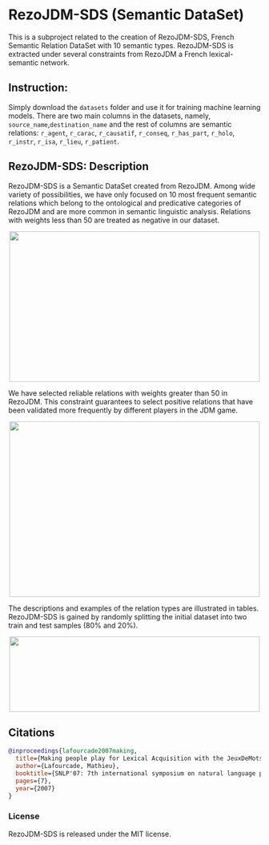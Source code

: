 # RezoJDM-SDS (Semantic DataSet)
This is a subproject related to the creation of RezoJDM-SDS, French Semantic Relation DataSet with 10 semantic types. RezoJDM-SDS is extracted under several constraints from RezoJDM a French lexical-semantic network.

## Instruction:  

Simply download the `datasets` folder and use it for training machine learning models. There are two main columns in the datasets, namely, `source_name`,`destination_name` and the rest of columns are semantic relations: `r_agent`, `r_carac`, `r_causatif`, `r_conseq`, `r_has_part`, `r_holo`, `r_instr`, `r_isa`, `r_lieu`, `r_patient`.  

## RezoJDM-SDS: Description

RezoJDM-SDS is a Semantic DataSet created from RezoJDM. Among wide variety of possibilities, we have only focused on 10 most frequent semantic relations which belong to the ontological and predicative categories of RezoJDM and are more common in semantic linguistic analysis.  Relations with weights less than 50 are treated as negative in our dataset. 

<p align="center">
  <img src="https://github.com/mehdi-mirzapour/RezoJDM-SDS/blob/main/resources/pics/Table_1.jpg" width="500" height="300">
</p>

We have selected reliable relations with weights greater than 50 in RezoJDM. This constraint guarantees to select positive relations that have been validated more frequently by different players in the JDM game. 

<p align="center">
  <img src="https://github.com/mehdi-mirzapour/RezoJDM-SDS/blob/main/resources/pics/Table_2.jpg" width="500" height="350">
</p>

The descriptions and examples of the relation types are illustrated in tables. RezoJDM-SDS is gained by randomly splitting the initial dataset into two train and test samples (80\% and 20\%).  

<p align="center">
  <img src="https://github.com/mehdi-mirzapour/RezoJDM-SDS/blob/main/resources/pics/Table_3.jpg" width="500" height="150">
</p>

## Citations
```bibtex
@inproceedings{lafourcade2007making,
  title={Making people play for Lexical Acquisition with the JeuxDeMots prototype},
  author={Lafourcade, Mathieu},
  booktitle={SNLP'07: 7th international symposium on natural language processing},
  pages={7},
  year={2007}
}
```

### License
RezoJDM-SDS is released under the MIT license.


